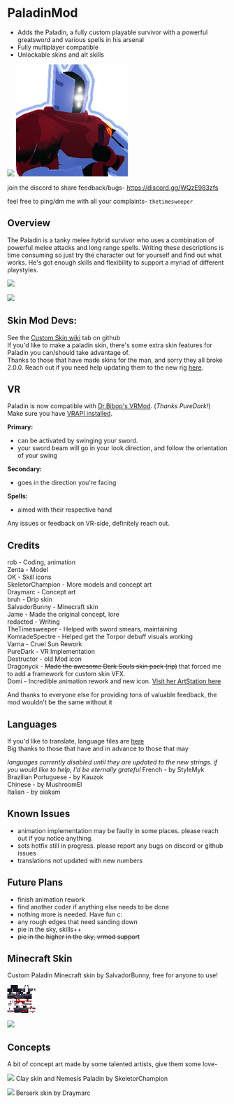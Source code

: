# PaladinMod
- Adds the Paladin, a fully custom playable survivor with a powerful greatsword and various spells in his arsenal
- Fully multiplayer compatible
- Unlockable skins and alt skills

[![](https://i.imgur.com/OcvIJnZ.png)]()
[![](https://raw.githubusercontent.com/ArcPh1r3/PaladinMod/master/PaladinUnityProject/Assets/Paladin/Icons/texPaladinIcon.png)]()

join the discord to share feedback/bugs- https://discord.gg/WQzE983zfs

feel free to ping/dm me with all your complaints- `thetimesweeper`
## Overview
The Paladin is a tanky melee hybrid survivor who uses a combination of powerful melee attacks and long range spells. Writing these descriptions is time consuming so just try the character out for yourself and find out what works. He's got enough skills and flexibility to support a myriad of different playstyles.

[![](https://i.imgur.com/bwOBMQQ.png)]()

[![](https://i.imgur.com/TYoqjxb.png)]()

## Skin Mod Devs:
See the [Custom Skin wiki](https://github.com/ArcPh1r3/PaladinMod/wiki/Custom-Skin-Stuff) tab on github  
If you'd like to make a paladin skin, there's some extra skin features for Paladin you can/should take advantage of.  
Thanks to those that have made skins for the man, and sorry they all broke 2.0.0. Reach out if you need help updating them to the new rig [here](https://github.com/ArcPh1r3/PaladinMod/blob/master/Blend/Paladin_rig_for_skins.blend). 

## VR
Paladin is now compatible with [Dr.Bibop's VRMod](https://thunderstore.io/package/DrBibop/VRMod/). (*Thanks PureDark!*)  
Make sure you have [VRAPI installed](https://thunderstore.io/package/DrBibop/VRAPI/).  

**Primary:**
 - can be activated by swinging your sword.
 - your sword beam will go in your look direction, and follow the orientation of your swing

**Secondary:**
 - goes in the direction you're facing

**Spells:**
 - aimed with their respective hand

Any issues or feedback on VR-side, definitely reach out.

## Credits
rob - Coding, animation  
Zenta - Model  
OK - Skill icons  
SkeletorChampion - More models and concept art  
Draymarc - Concept art  
bruh - Drip skin  
SalvadorBunny - Minecraft skin  
Jame - Made the original concept, lore  
redacted - Writing  
TheTimesweeper - Helped with sword smears, maintaining  
KomradeSpectre - Helped get the Torpor debuff visuals working  
Varna - Cruel Sun Rework  
PureDark - VR Implementation  
Destructor - old Mod icon  
Dragonyck - ~~Made the awesome Dark Souls skin pack (rip)~~ that forced me to add a framework for custom skin VFX.   
Domi - Incredible animation rework and new icon. [Visit her ArtStation here](https://www.artstation.com/artwork/m8Kne9)

And thanks to everyone else for providing tons of valuable feedback, the mod wouldn't be the same without it

## Languages
If you'd like to translate, language files are [here](https://github.com/ArcPh1r3/PaladinMod/tree/master/Release/plugins/Language)  
Big thanks to those that have and in advance to those that may

*languages currently disabled until they are updated to the new strings. if you would like to help, I'd be eternally grateful*
French - by StyleMyk  
Brazilian Portuguese - by Kauzok  
Chinese - by MushroomEl  
Italian - by oiakam  

## Known Issues
- animation implementation may be faulty in some places. please reach out if you notice anything.
- sots hotfix still in progress. please report any bugs on discord or github issues
- translations not updated with new numbers

## Future Plans
- finish animation rework
- find another coder if anything else needs to be done
- nothing more is needed. Have fun c:
- any rough edges that need sanding down
- pie in the sky, skills++
- ~~pie in the higher in the sky, vrmod support~~

## Minecraft Skin
Custom Paladin Minecraft skin by SalvadorBunny, free for anyone to use!

[![](https://raw.githubusercontent.com/ArcPh1r3/PaladinMod/master/PaladinUnityProject/Assets/Paladin/Textures/PaladinMinecraftSkin.png)]()

[![](https://i.imgur.com/j2GIA9e.png)]()

## Concepts
A bit of concept art made by some talented artists, give them some love-

[![](https://i.imgur.com/zAMSuvD.png)]()
Clay skin and Nemesis Paladin by SkeletorChampion

[![](https://i.imgur.com/c0Qbube.png)]()
Berserk skin by Draymarc